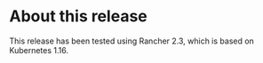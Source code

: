 # About this release

This release has been tested using Rancher 2.3, which is based on Kubernetes 1.16.

